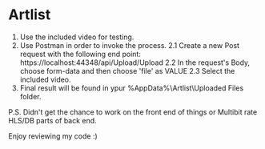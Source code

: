 # Artlist
 
1. Use the included video for testing.
2. Use Postman in order to invoke the process.
	2.1 Create a new Post request with the following end point: https://localhost:44348/api/Upload/Upload
	2.2 In the request's Body, choose form-data and then choose 'file' as VALUE
	2.3 Select the included video.
3. Final result will be found in ypur %AppData%\Artlist\Uploaded Files folder.

P.S. Didn't get the chance to work on the front end of things or Multibit rate HLS/DB parts of back end.

Enjoy reviewing my code :)
